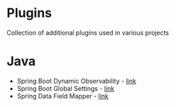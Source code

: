# Plugins

Collection of additional plugins used in various projects

# Java

- Spring Boot Dynamic Observability - [link](spring-boot-dynamic-observability)
- Spring Boot Global Settings - [link](spring-boot-global-settings)
- Spring Data Field Mapper - [link](spring-data-field-mapper)
